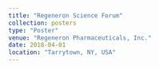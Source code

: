 ```yaml
---
title: "Regeneron Science Forum"
collection: posters
type: "Poster"
venue: "Regeneron Pharmaceuticals, Inc."
date: 2018-04-01
location: "Tarrytown, NY, USA"
---
```


